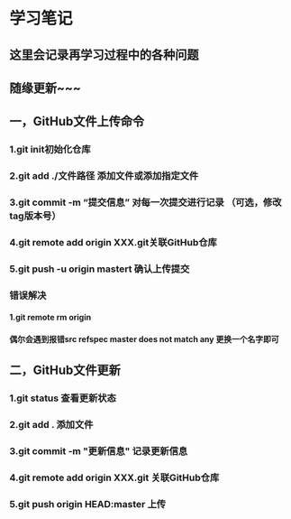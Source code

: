 # 学习笔记
## 这里会记录再学习过程中的各种问题
## 随缘更新~~~


## 一，GitHub文件上传命令
### 1.git init初始化仓库
### 2.git add ./文件路径 添加文件或添加指定文件
### 3.git commit -m “提交信息” 对每一次提交进行记录 （可选，修改tag版本号）
### 4.git remote add origin XXX.git关联GitHub仓库
### 5.git push -u origin mastert 确认上传提交 
### 错误解决
#### 1.git remote rm origin
#### 偶尔会遇到报错src refspec master does not match any  更换一个名字即可

## 二，GitHub文件更新
### 1.git status 查看更新状态
### 2.git add . 添加文件
### 3.git commit -m "更新信息" 记录更新信息
### 4.git remote add origin XXX.git 关联GitHub仓库
### 5.git push origin HEAD:master 上传
